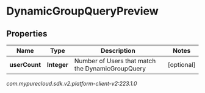 # DynamicGroupQueryPreview


## Properties

| Name | Type | Description | Notes |
| ------------ | ------------- | ------------- | ------------- |
| **userCount** | **Integer** | Number of Users that match the DynamicGroupQuery |  [optional] |




_com.mypurecloud.sdk.v2:platform-client-v2:223.1.0_
